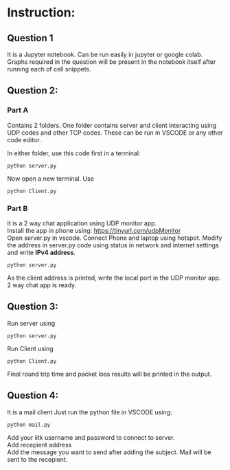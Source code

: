 # Instruction:

## Question 1
It is a Jupyter notebook. Can be run easily in jupyter or google colab. Graphs required in the question will be present in the notebook itself after running each of cell snippets.


## Question 2:

### Part A

Contains 2 folders. One folder contains server and client interacting using UDP codes and other TCP codes.
These can be run in VSCODE or any other code editor.

In either folder, use this code first in a terminal:

```
python server.py
```

Now open a new terminal. Use
```
python Client.py
```


### Part B

It is a 2 way chat application using UDP monitor app.<br>
Install the app in phone using: https://tinyurl.com/udpMonitor
<br>
Open server.py in vscode.
Connect Phone and laptop using hotspot. Modify the address in server.py code using status in network and internet settings and write **IPv4 address**.<br>
```
python server.py
```
As the client address is printed, write the local port in the UDP monitor app.
2 way chat app is ready.

## Question 3:

Run server using 
```
python server.py
```

Run Client using
```
python Client.py
```

Final round trip time and packet loss results will be printed in the output.

## Question 4:

It is a mail client
Just run the python file in VSCODE using:
```
python mail.py
```
Add your iitk username and password to connect to server.<br>
Add recepient address<br>
Add the message you want to send after adding the subject.
Mail will be sent to the recepient.

